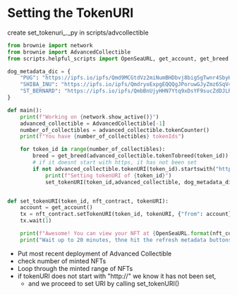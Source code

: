 # Setting the TokenURI

create set\_tokenuri_._py in scripts/advcollectible

```python
from brownie import network
from brownie import AdvancedCollectible
from scripts.helpful_scripts import OpenSeaURL, get_account, get_breed

dog_metadata_dic = {
    "PUG": "https://ipfs.io/ipfs/Qmd9MCGtdVz2miNumBHDbvj8bigSgTwnr4SbyH6DNnpWdt?filename=0-PUG.json",
    "SHIBA_INU": "https://ipfs.io/ipfs/QmdryoExpgEQQQgJPoruwGJyZmz6SqV4FRTX1i73CT3iXn?filename=1-SHIBA_INU.json",
    "ST_BERNARD": "https://ipfs.io/ipfs/QmbBnUjyHHN7Ytq9xDsYF9sucZdDJLRkWz7vnZfrjMXMxs?filename=2-ST_BERNARD.json",
}

def main():
    print(f"Working on {network.show_active()}")
    advanced_collectible = AdvancedCollectible[-1]
    number_of_collectibles = advanced_collectible.tokenCounter() 
    print(f"You have {number_of_collectibles} tokenIds")

    for token_id in range(number_of_collectibles):
        breed = get_breed(advanced_collectible.tokenTobreed(token_id))
        # if it doesnt start with https, it has not been set
        if not advanced_collectible.tokenURI(token_id).startswith("https://"):
            print(f"Setting tokenURI of {token_id}")
            set_tokenURI(token_id,advanced_collectible, dog_metadata_dic[breed])


def set_tokenURI(token_id, nft_contract, tokenURI):
    account = get_account()
    tx = nft_contract.setTokenURI(token_id, tokenURI, {"from": account})
    tx.wait(1)

    print(f"Awesome! You can view your NFT at {OpenSeaURL.format(nft_contract.address, token_id)}")
    print("Wait up to 20 minutes, thne hit the refresh metadata buttons")

```

* Put most recent deployment of Advanced Collectible
* check number of minted NFTs
* Loop through the minted range of NFTs
* if tokenURI does not start with "http://" we know it has not been set,
  * and we proceed to set URI by calling set\_tokenURI()
